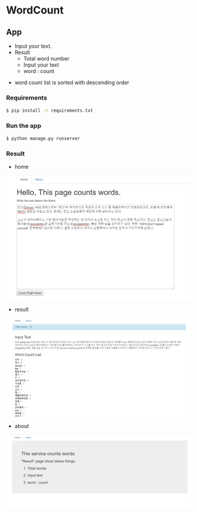 # WordCount

## App
- Input your text.
- Result
  - Total word number
  - Input your text
  - word : count
* word count list is sorted with descending order

### Requirements
```bash
$ pip install -r requirements.txt
```
### Run the app
```bash
$ python manage.py runserver
```

### Result
- home

![1](wordCount1.PNG)

- result

![2](wordCount2.PNG)

- about

![3](wordCount3.PNG)
